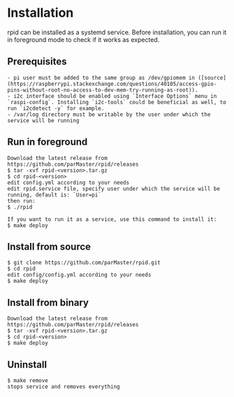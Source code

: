 # Installation

rpid can be installed as a systemd service. Before installation, you can run it in foreground mode to check if it works as expected.

## Prerequisites
	- pi user must be added to the same group as /dev/gpiomem in ([source](https://raspberrypi.stackexchange.com/questions/40105/access-gpio-pins-without-root-no-access-to-dev-mem-try-running-as-root)).
	- i2c interface should be enabled using `Interface Options` menu in `raspi-config`. Installing `i2c-tools` could be beneficial as well, to run `i2cdetect -y` for example.
	- /var/log directory must be writable by the user under which the service will be running

## Run in foreground

	Download the latest release from https://github.com/parMaster/rpid/releases
	$ tar -xvf rpid-<version>.tar.gz
	$ cd rpid-<version>
	edit config.yml according to your needs
	edit rpid.service file, specify user under which the service will be running, default is: `User=pi`
	then run:
	$ ./rpid

	If you want to run it as a service, use this command to install it:
	$ make deploy

## Install from source

	$ git clone https://github.com/parMaster/rpid.git
	$ cd rpid
	edit config/config.yml according to your needs
	$ make deploy

## Install from binary

	Download the latest release from https://github.com/parMaster/rpid/releases
	$ tar -xvf rpid-<version>.tar.gz
	$ cd rpid-<version>
	$ make deploy

## Uninstall

	$ make remove
	stops service and removes everything
